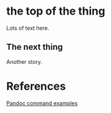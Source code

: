 # the top of the thing

Lots of text here.

## The next thing

Another story.

# References

[Pandoc command examples](http://pandoc.org/demos.html)
